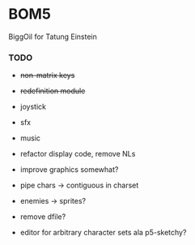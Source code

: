# BOM5
BiggOil for Tatung Einstein

### TODO
* ~~non-matrix keys~~
* ~~redefinition module~~

* joystick
* sfx
* music
* refactor display code, remove NLs
* improve graphics somewhat?
* pipe chars -> contiguous in charset
* enemies -> sprites?
* remove dfile?
* editor for arbitrary character sets ala p5-sketchy?
